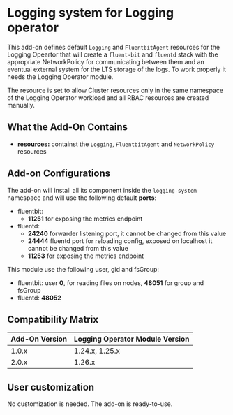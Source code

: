 # Logging system for Logging operator

This add-on defines default `Logging` and `FluentbitAgent` resources for the Logging Opeartor that will
create a `fluent-bit` and `fluentd` stack with the appropriate NetworkPolicy for communicating between them
and an eventual external system for the LTS storage of the logs. To work properly it needs the Logging Operator module.

The resource is set to allow Cluster resources only in the same namespace of the Logging Operator workload and all RBAC
resources are created manually.

## What the Add-On Contains

- **[resources](./resources):** containst the `Logging`, `FluentbitAgent` and `NetworkPolicy` resources

## Add-on Configurations

The add-on will install all its component inside the `logging-system` namespace and will use the following
default **ports**:

- fluentbit:
  - **11251** for exposing the metrics endpoint
- fluentd:
  - **24240** forwarder listening port, it cannot be changed from this value
  - **24444** fluentd port for reloading config, exposed on localhost it cannot be changed from this value
  - **11253** for exposing the metrics endpoint

This module use the following user, gid and fsGroup:

- fluentbit: user **0**, for reading files on nodes, **48051** for group and fsGroup
- fluentd: **48052**

## Compatibility Matrix

| Add-On Version | Logging Operator Module Version |
|----------------|---------------------------------|
| 1.0.x          | 1.24.x, 1.25.x                  |
| 2.0.x          | 1.26.x                          |

## User customization

No customization is needed. The add-on is ready-to-use.
